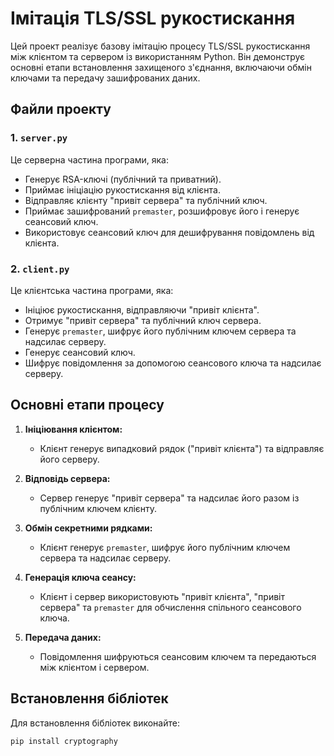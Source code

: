 # Імітація TLS/SSL рукостискання

Цей проект реалізує базову імітацію процесу TLS/SSL рукостискання між клієнтом та сервером із використанням Python. Він демонструє основні етапи встановлення захищеного з'єднання, включаючи обмін ключами та передачу зашифрованих даних.

## Файли проекту

### 1. `server.py`
Це серверна частина програми, яка:
- Генерує RSA-ключі (публічний та приватний).
- Приймає ініціацію рукостискання від клієнта.
- Відправляє клієнту "привіт сервера" та публічний ключ.
- Приймає зашифрований `premaster`, розшифровує його і генерує сеансовий ключ.
- Використовує сеансовий ключ для дешифрування повідомлень від клієнта.

### 2. `client.py`
Це клієнтська частина програми, яка:
- Ініціює рукостискання, відправляючи "привіт клієнта".
- Отримує "привіт сервера" та публічний ключ сервера.
- Генерує `premaster`, шифрує його публічним ключем сервера та надсилає серверу.
- Генерує сеансовий ключ.
- Шифрує повідомлення за допомогою сеансового ключа та надсилає серверу.

## Основні етапи процесу

1. **Ініціювання клієнтом:**
   - Клієнт генерує випадковий рядок ("привіт клієнта") та відправляє його серверу.

2. **Відповідь сервера:**
   - Сервер генерує "привіт сервера" та надсилає його разом із публічним ключем клієнту.

3. **Обмін секретними рядками:**
   - Клієнт генерує `premaster`, шифрує його публічним ключем сервера та надсилає серверу.

4. **Генерація ключа сеансу:**
   - Клієнт і сервер використовують "привіт клієнта", "привіт сервера" та `premaster` для обчислення спільного сеансового ключа.

5. **Передача даних:**
   - Повідомлення шифруються сеансовим ключем та передаються між клієнтом і сервером.

## Встановлення бібліотек

Для встановлення бібліотек виконайте:
```bash
pip install cryptography
